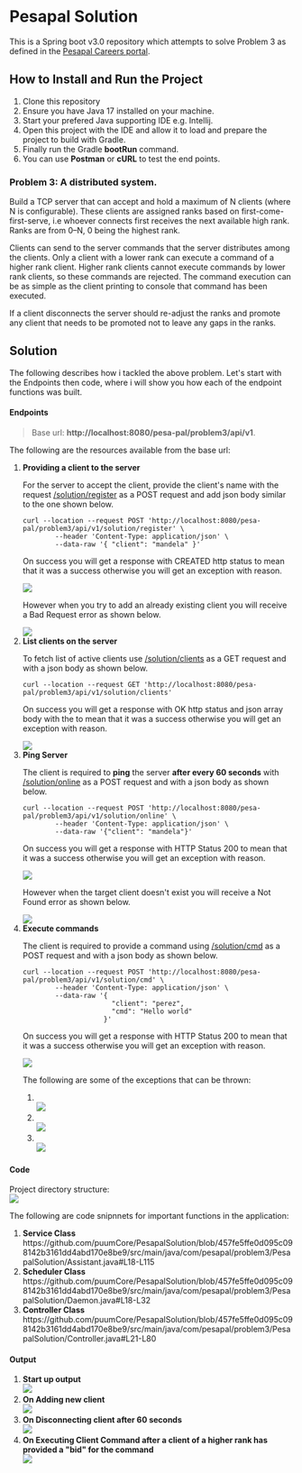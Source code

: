 # Pesapal Solution
This is a Spring boot v3.0 repository which attempts to solve Problem 3 as defined in the <a href="https://pesapal.freshteam.com/jobs/2OU7qEKgG4DR/junior-developer-23">Pesapal Careers portal</a>.

## How to Install and Run the Project
<ol>
   <li>Clone this repository</li>
   <li>Ensure you have Java 17 installed on your machine.</li>
   <li>Start your prefered Java supporting IDE e.g. Intellij.</li>
   <li>Open this project with the IDE and allow it to load and prepare the project to build with Gradle.</li>
   <li>Finally run the Gradle <strong>bootRun</strong> command.</li>
   <li>You can use <strong>Postman</strong> or <strong>cURL</strong> to test the end points.</li>
</ol>

### Problem 3: A distributed system.
Build a TCP server that can accept and hold a maximum of N clients (where N is configurable).
These clients are assigned ranks based on first-come-first-serve, i.e whoever connects first receives the next available high rank. Ranks are from 0–N, 0 being the highest rank.

Clients can send to the server commands that the server distributes among the clients. Only a client with a lower rank can execute a command of a higher rank client. Higher rank clients cannot execute commands by lower rank clients, so these commands are rejected. The command execution can be as simple as the client printing to console that command has been executed.

If a client disconnects the server should re-adjust the ranks and promote any client that needs to be promoted not to leave any gaps in the ranks.

## Solution
The following describes how i tackled the above problem. Let's start with the Endpoints then code, where i will show you how each of the endpoint functions was built.
#### Endpoints
> Base url: <strong>http://localhost:8080/pesa-pal/problem3/api/v1</strong>.

The following are the resources available from the base url:
<ol>
   <li>
      <strong>Providing a client to the server</strong>
    <p>For the server to accept the client, provide the client's name with the request <a href="http://localhost:8080/pesa-pal/problem3/api/v1/solution/register">/solution/register</a> as a POST request and add json body similar to the one shown below.</p>
    <code>curl --location --request POST 'http://localhost:8080/pesa-pal/problem3/api/v1/solution/register' \
        --header 'Content-Type: application/json' \
        --data-raw '{ "client": "mandela" }'</code>
    <p>On success you will get a response with CREATED http status to mean that it was a success otherwise you will get an exception with reason.</p>
    <img src="https://user-images.githubusercontent.com/54445311/213667946-e6cfcdb4-7667-48fc-90c6-fd9979bd9178.png"></img>
    <p>However when you try to add an already existing client you will receive a Bad Request error as shown below.</p>
    <img src="https://user-images.githubusercontent.com/54445311/213678087-6998fab2-6990-415b-8819-6a3620e0e9c8.png"></img>
    </li>
    <li>
    <strong>List clients on the server</strong>
    <p>To fetch list of active clients use <a href="http://localhost:8080/pesa-pal/problem3/api/v1/solution/clients">/solution/clients</a> as a GET request and with a json body as shown below.</p>
    <code>curl --location --request GET 'http://localhost:8080/pesa-pal/problem3/api/v1/solution/clients'</code>
    <p>On success you will get a response with OK http status and json array body with the to mean that it was a success otherwise you will get an exception with reason.</p>
    <img src="https://user-images.githubusercontent.com/54445311/213669054-f9e855b3-1778-428d-a2e4-afe9dee3c16e.png"></img>
    </li>
    <li>
   <strong>Ping Server</strong>
    <p>The client is required to <strong>ping</strong> the server <strong>after every 60 seconds</strong> with <a href="http://localhost:8080/pesa-pal/problem3/api/v1/solution/online">/solution/online</a> as a POST request and with a json body as shown below.</p>
    <code>curl --location --request POST 'http://localhost:8080/pesa-pal/problem3/api/v1/solution/online' \
        --header 'Content-Type: application/json' \
        --data-raw '{"client": "mandela"}'</code>
    <p>On success you will get a response with HTTP Status 200 to mean that it was a success otherwise you will get an exception with reason.</p>
    <img src="https://user-images.githubusercontent.com/54445311/213679537-34adfaa1-c99b-41a5-b201-c973bc9c9d0c.png"></img>
    <p>However when the target client doesn't exist you will receive a Not Found error as shown below.</p>
    <img src="https://user-images.githubusercontent.com/54445311/213680078-7be113fb-3cfa-44e0-bd83-a72ed15b8695.png"></img>
    </li>
    <li>
    <strong>Execute commands</strong>
    <p>The client is required to provide a command using <a href="http://localhost:8080/pesa-pal/problem3/api/v1/solution/cmd">/solution/cmd</a> as a POST request and with a json body as shown below.</p>
    <code>curl --location --request POST 'http://localhost:8080/pesa-pal/problem3/api/v1/solution/cmd' \
        --header 'Content-Type: application/json' \
        --data-raw '{
                      "client": "perez",
                      "cmd": "Hello world"
                    }'</code>
    <p>On success you will get a response with HTTP Status 200 to mean that it was a success otherwise you will get an exception with reason.</p>
    <img src="https://user-images.githubusercontent.com/54445311/213682558-6fe776c9-84e2-4177-9777-002ee6f24445.png"></img>
    <p>The following are some of the exceptions that can be thrown:</p>
    <ol>
        <li>
           <br>
           <img src="https://user-images.githubusercontent.com/54445311/213682089-082f5412-628f-4f6d-8b46-633aa1f119b4.png"></img>
        </li>
        <li>
           <br>
           <img src="https://user-images.githubusercontent.com/54445311/213682247-fafdb020-2fda-48cf-84ef-5591e0ea5f32.png"></img>
        </li>
        <li>
           <br>
           <img src="https://user-images.githubusercontent.com/54445311/213682334-b363f45f-b1d1-47de-850d-7663a3675f07.png"></img>
        </li>
    </ol>
    </li>
</ol>

#### Code
Project directory structure:<br>
<img src="https://user-images.githubusercontent.com/54445311/213704112-afed55c8-307c-42af-b927-b93260feec32.png"></img>

The following are code snipnnets for important functions in the application:
<strong></strong>
<ol>
    <li>
    <strong>Service Class</strong>
    <br>
      https://github.com/puumCore/PesapalSolution/blob/457fe5ffe0d095c098142b3161dd4abd170e8be9/src/main/java/com/pesapal/problem3/PesapalSolution/Assistant.java#L18-L115
    </li>
    <li>
    <strong>Scheduler Class</strong>
    <br>
    https://github.com/puumCore/PesapalSolution/blob/457fe5ffe0d095c098142b3161dd4abd170e8be9/src/main/java/com/pesapal/problem3/PesapalSolution/Daemon.java#L18-L32
    </li>
    <li>
    <strong>Controller Class</strong>
    <br>
    https://github.com/puumCore/PesapalSolution/blob/457fe5ffe0d095c098142b3161dd4abd170e8be9/src/main/java/com/pesapal/problem3/PesapalSolution/Controller.java#L21-L80
    </li>
</ol>

#### Output
<ol>
   <li>
      <strong>Start up output</strong>
      <br>
      <img src="https://user-images.githubusercontent.com/54445311/213705539-04f9c58f-92fd-42f5-92bc-dcab49b67516.png"></img>
   </li>
   <li>
      <strong>On Adding new client</strong>
      <br>
      <img src="https://user-images.githubusercontent.com/54445311/213706115-4fe6a423-d601-40fa-b411-83185f79f012.png"></img>
   </li>
   <li>
      <strong>On Disconnecting client after 60 seconds</strong>
      <br>
      <img src="https://user-images.githubusercontent.com/54445311/213706427-4824fc6e-eb52-4d12-a42f-27f8917ad9fd.png"></img>
   </li>
    <li>
      <strong>On Executing Client Command after a client of a higher rank has provided a "bid" for the command</strong>
      <br>
      <img src="https://user-images.githubusercontent.com/54445311/213707126-9debf49c-0752-46af-aa79-1ddc61fc789f.png"></img>
   </li>

</ol>
